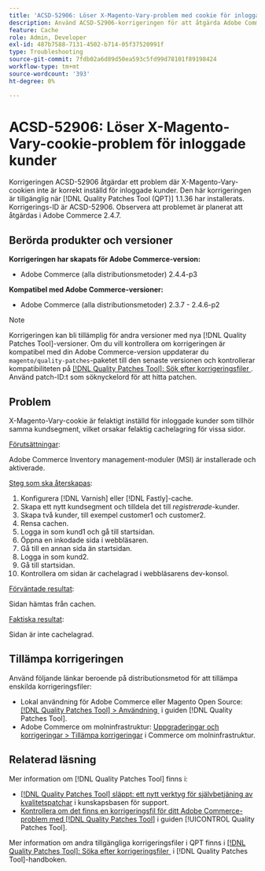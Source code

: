 ```yaml
---
title: 'ACSD-52906: Löser X-Magento-Vary-problem med cookie för inloggad kundcache'
description: Använd ACSD-52906-korrigeringen för att åtgärda Adobe Commerce-problemet där X-Magento-Vary-cookien är felaktigt inställd för inloggade kunder.
feature: Cache
role: Admin, Developer
exl-id: 487b7588-7131-4502-b714-05f37520991f
type: Troubleshooting
source-git-commit: 7fdb02a6d89d50ea593c5fd99d78101f89198424
workflow-type: tm+mt
source-wordcount: '393'
ht-degree: 0%

---
```


# ACSD-52906: Löser X-Magento-Vary-cookie-problem för inloggade kunder

Korrigeringen ACSD-52906 åtgärdar ett problem där X-Magento-Vary-cookien inte är korrekt inställd för inloggade kunder. Den här korrigeringen är tillgänglig när [!DNL Quality Patches Tool (QPT)] 1.1.36 har installerats. Korrigerings-ID är ACSD-52906. Observera att problemet är planerat att åtgärdas i Adobe Commerce 2.4.7.

## Berörda produkter och versioner

**Korrigeringen har skapats för Adobe Commerce-version:**

* Adobe Commerce (alla distributionsmetoder) 2.4.4-p3

**Kompatibel med Adobe Commerce-versioner:**

* Adobe Commerce (alla distributionsmetoder) 2.3.7 - 2.4.6-p2

>[!NOTE]
>
>Korrigeringen kan bli tillämplig för andra versioner med nya [!DNL Quality Patches Tool]-versioner. Om du vill kontrollera om korrigeringen är kompatibel med din Adobe Commerce-version uppdaterar du `magento/quality-patches`-paketet till den senaste versionen och kontrollerar kompatibiliteten på [[!DNL Quality Patches Tool]: Sök efter korrigeringsfiler &#x200B;](https://experienceleague.adobe.com/tools/commerce-quality-patches/index.html?lang=sv-SE). Använd patch-ID:t som söknyckelord för att hitta patchen.

## Problem

X-Magento-Vary-cookie är felaktigt inställd för inloggade kunder som tillhör samma kundsegment, vilket orsakar felaktig cachelagring för vissa sidor.

<u>Förutsättningar</u>:

Adobe Commerce Inventory management-moduler (MSI) är installerade och aktiverade.

<u>Steg som ska återskapas</u>:

1. Konfigurera [!DNL Varnish] eller [!DNL Fastly]-cache.
1. Skapa ett nytt kundsegment och tilldela det till *registrerade*-kunder.
1. Skapa två kunder, till exempel customer1 och customer2.
1. Rensa cachen.
1. Logga in som kund1 och gå till startsidan.
1. Öppna en inkodade sida i webbläsaren.
1. Gå till en annan sida än startsidan.
1. Logga in som kund2.
1. Gå till startsidan.
1. Kontrollera om sidan är cachelagrad i webbläsarens dev-konsol.

<u>Förväntade resultat</u>:

Sidan hämtas från cachen.

<u>Faktiska resultat</u>:

Sidan är inte cachelagrad.

## Tillämpa korrigeringen

Använd följande länkar beroende på distributionsmetod för att tillämpa enskilda korrigeringsfiler:

* Lokal användning för Adobe Commerce eller Magento Open Source: [[!DNL Quality Patches Tool] > Användning &#x200B;](/help/tools/quality-patches-tool/usage.md) i guiden [!DNL Quality Patches Tool].
* Adobe Commerce om molninfrastruktur: [Uppgraderingar och korrigeringar > Tillämpa korrigeringar](https://experienceleague.adobe.com/docs/commerce-cloud-service/user-guide/develop/upgrade/apply-patches.html?lang=sv-SE) i Commerce om molninfrastruktur.

## Relaterad läsning

Mer information om [!DNL Quality Patches Tool] finns i:

* [[!DNL Quality Patches Tool] släppt: ett nytt verktyg för självbetjäning av kvalitetspatchar](https://experienceleague.adobe.com/sv/docs/commerce-operations/tools/quality-patches-tool/quality-patches-tool-to-self-serve-quality-patches) i kunskapsbasen för support.
* [Kontrollera om det finns en korrigeringsfil för ditt Adobe Commerce-problem med  [!DNL Quality Patches Tool]](/help/tools/quality-patches-tool/patches-available-in-qpt/check-patch-for-magento-issue-with-magento-quality-patches.md) i guiden [!UICONTROL Quality Patches Tool].


Mer information om andra tillgängliga korrigeringsfiler i QPT finns i [[!DNL Quality Patches Tool]: Söka efter korrigeringsfiler &#x200B;](https://experienceleague.adobe.com/tools/commerce-quality-patches/index.html?lang=sv-SE) i [!DNL Quality Patches Tool]-handboken.
